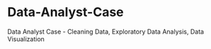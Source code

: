 # Data-Analyst-Case
Data Analyst Case - Cleaning Data, Exploratory Data Analysis, Data Visualization
